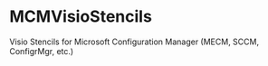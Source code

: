 # MCMVisioStencils
Visio Stencils for Microsoft Configuration Manager (MECM, SCCM, ConfigrMgr, etc.)
